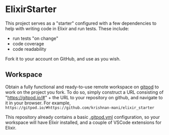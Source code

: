# ElixirStarter

This project serves as a "starter" configured with a few dependencies to help with writing code in Elixir and run tests.
These include:
- run tests "on change"
- code coverage
- code readability

Fork it to your account on GitHub, and use as you wish.

## Workspace

Obtain a fully functional and ready-to-use remote workspace on [gitpod](https://gitpod.io/) to work on the project you fork. To do so, simply construct a URL consisting of "https://gitpod.io/#" + the URL to your repository on github, and navigate to it in your browser. For example, ```https://gitpod.io/#https://github.com/krishnan-mani/elixir_starter```

This repository already contains a basic [.gitpod.yml](.gitpod.yml) configuration, so your workspace will have Elixir installed, and a couple of VSCode extensions for Elixir.
